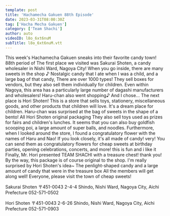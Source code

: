 ```yaml
---
template: post
title: 'Hachamecha Gakuen 88th Episode'
date: 2023-03-31T08:00:30Z
tag: ['Hacha Mecha Gakuen']
category: ['Team Shachi']
author: auto 
videoID: l8o_6xt6nuM
subTitle: l8o_6xt6nuM.vtt
---
```

This week's Hachamecha Gakuen sneaks into their favorite candy town! 88th period of
The first place we visited was Sakurai Shoten, a candy wholesaler in Nishi Ward, Nagoya City!
When you go inside, there are many sweets in the shop ♪
Nostalgic candy that I ate when I was a child, and a large bag of that candy,
There are over 1000 types!
They sell boxes for vendors, but they also sell them individually for children.
Even within Nagoya, this area has a particularly large number of dagashi manufacturers and wholesalers!
Haru-chan also went shopping♪
And I chose...
The next place is Hori Shoten!
This is a store that sells toys, stationery, miscellaneous goods, and other products that children will love.
It's a dream place for children.
Haru-chan was surprised at the bag of sweets in the shape of a bento!
All Hori Shoten original packaging
They also sell toys used as prizes for fairs and children's lunches.
It seems that you can also buy goldfish scooping poi, a large amount of super balls, and noodles.
Furthermore, when I looked around the store, I found a congratulatory flower with the names of Haru and Nao!
If you look closely, it's all made of candy! very!
You can send them as congratulatory flowers for cheap sweets at birthday parties, opening celebrations, concerts, and more!
this is fun and i like it
Finally, Mr. Hori presented TEAM SHACHI with a treasure chest! thank you!
By the way, this package is of course original to the shop.
I'm really surprised by Hori Shoten's idea~
The penlight-shaped candy and a large amount of candy that were in the treasure box
All the members will get along well!
Everyone, please visit the town of cheap sweets!

Sakurai Shoten
〒451-0043
2-4-4 Shindo, Nishi Ward, Nagoya City, Aichi Prefecture
052-571-0502

Hori Shoten
〒451-0043
2-6-26 Shindo, Nishi Ward, Nagoya City, Aichi Prefecture
052-571-0903